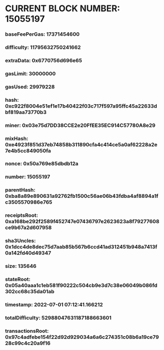# CURRENT BLOCK NUMBER: 15055197

### baseFeePerGas: 17371454600
### difficulty: 11795632750241662
### extraData: 0x6770756d696e65
### gasLimit: 30000000
### gasUsed: 29979228
### hash: 0xc922f8004e51ef1e17b40422f03c717f597a95ffc45a22633dbf819aa73770b3
### miner: 0x03e75d7DD38CCE2e20FfEE35EC914C57780A8e29
### mixHash: 0xe4923f851d37eb74858b311890cfa4c414ce5a0af62228a2e7e4b5cc849050fa
### nonce: 0x50a769e85dbdb12a
### number: 15055197
### parentHash: 0xba8a89e890631a92762fb1500c56ae06b43fdba4af8894a1fc3505570986e765
### receiptsRoot: 0xa168be292f2589f452747e07436797e2623623a8f79277608ce9b67a2d607958
### sha3Uncles: 0x1dcc4de8dec75d7aab85b567b6ccd41ad312451b948a7413f0a142fd40d49347
### size: 135646
### stateRoot: 0x05a40aaa1c1eb581f90222c504cb9e3d7c38e06049b086fd302cc68c35da01ab
### timestamp: 2022-07-01 07:12:41.166212
### totalDifficulty: 52988047631187188663601
### transactionsRoot: 0x97c4adfebe154f22d92d929034a6a6c274351c08b6a19ce7928c99c4c20a9f16

